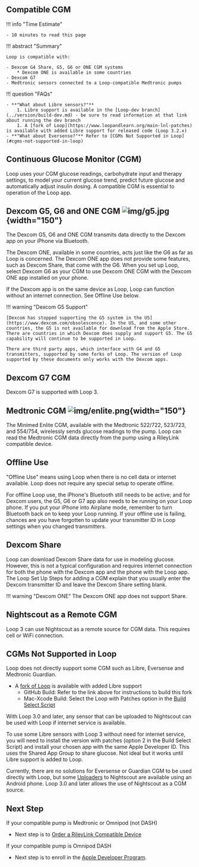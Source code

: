 ## Compatible CGM

!!! info "Time Estimate"

    - 10 minutes to read this page

!!! abstract "Summary"

    Loop is compatible with:

    - Dexcom G4 Share, G5, G6 or ONE CGM systems
        * Dexcom ONE is available in some countries
    - Dexcom G7
    - Medtronic sensors connected to a Loop-compatible Medtronic pumps

!!! question "FAQs"

    - **"What about Libre sensors?"**
        1. Libre support is available in the [Loop-dev branch](../version/build-dev.md) - be sure to read information at that link about running the dev branch
        1. A [fork of Loop](https://www.loopandlearn.org/main-lnl-patches) is available with added Libre support for released code (Loop 3.2.x)
    - **"What about Eversense?"** Refer to [CGMs Not Supported in Loop](#cgms-not-supported-in-loop)


## Continuous Glucose Monitor (CGM)

Loop uses your CGM glucose readings, carbohydrate input and therapy settings, to model your current glucose trend, predict future glucose and automatically adjust insulin dosing. A compatible CGM is essential to operation of the Loop app.


## Dexcom G5, G6 and ONE CGM ![img/g5.jpg](img/g5.jpg){width="150"}

The Dexcom G5, G6 and ONE CGM transmits data directly to the Dexcom app on your iPhone via Bluetooth.

The Dexcom ONE, available in some countries, acts just like the G6 as far as Loop is concerned. The Dexcom ONE app does not provide some features, such as Dexcom Share, that come with the G6. When you set up Loop, select Dexcom G6 as your CGM to use Dexcom ONE CGM with the Dexcom ONE app installed on your phone.

If the Dexcom app is on the same device as Loop, Loop can function without an internet connection. See Offline Use below.

!!! warning "Dexcom G5 Support"

    [Dexcom has stopped supporting the G5 system in the US](https://www.dexcom.com/obsolescence). In the US, and some other countries, the G5 is not available for download from the Apple Store. There are countries in which Dexcom does supply and support G5. The G5 capability will continue to be supported in Loop.

    There are third party apps, which interface with G4 and G5 transmitters, supported by some forks of Loop. The version of Loop supported by these documents only works with the Dexcom apps.

## Dexcom G7 CGM

Dexcom G7 is supported with Loop 3.



## Medtronic CGM ![img/enlite.png](img/enlite.png){width="150"}

The Minimed Enlite CGM, available with the Medtronic 522/722, 523/723, and 554/754, wirelessly sends glucose readings to the pump. Loop can read the Medtronic CGM data directly from the pump using a RileyLink compatible device.

## Offline Use

"Offline Use" means using Loop when there is no cell data or internet available. Loop does not require any special setup to operate offline.

For offline Loop use, the iPhone's Bluetooth still needs to be active; and for Dexcom users, the G5, G6 or G7 app also needs to be running on your Loop phone. If you put your iPhone into Airplane mode, remember to turn Bluetooth back on to keep your Loop running. If your offline use is failing, chances are you have forgotten to update your transmitter ID in Loop settings when you changed transmitters.

## Dexcom Share

Loop can download Dexcom Share data for use in modeling glucose. However, this is not a typical configuration and requires internet connection for both the phone with the Dexcom app and the phone with the Loop app.  The Loop Set Up Steps for adding a CGM explain that you usually enter the Dexcom transmitter ID and leave the Dexcom Share setting blank.

!!! warning "Dexcom ONE"
    The Dexcom ONE app does not support Share.

## Nightscout as a Remote CGM

Loop 3 can use Nightscout as a remote source for CGM data. This requires cell or WiFi connection.


## CGMs Not Supported in Loop

Loop does not directly support some CGM such as Libre, Eversense and Medtronic Guardian.

* A [fork of Loop](https://www.loopandlearn.org/main-lnl-patches) is available with added Libre support
    * GitHub Build: Refer to the link above for instructions to build this fork
    * Mac-Xcode Build: Select the Loop with Patches option in the [Build Select Script](step14.md)

With Loop 3.0 and later, any sensor that can be uploaded to Nightscout can be used with Loop if internet service is available.

To use some Libre sensors with Loop 3 without need for internet service, you will need to install the version with patches (option 2 in the Build Select Script) and install your chosen app with the same Apple Developer ID. This uses the Shared App Group to share glucose. Not ideal but it works until Libre support is added to Loop.

Currently, there are no solutions for Eversense or Guardian CGM to be used directly with Loop, but some [Uploaders](https://nightscout.github.io/uploader/uploaders/) to Nightscout are available using an Android phone. Loop 3.0 and later allows the use of Nightscout as a CGM source.

## Next Step

If your compatible pump is Medtronic or Omnipod (not DASH)

* Next step is to [Order a RileyLink Compatible Device](step5.md)

If your compatible pump is Omnipod DASH

* Next step is to enroll in the [Apple Developer Program](step6.md).

